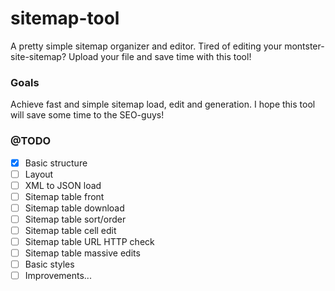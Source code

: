 # sitemap-tool
A pretty simple sitemap organizer and editor. Tired of editing your montster-site-sitemap? Upload your file and save time with this tool!

### Goals

Achieve fast and simple sitemap load, edit and generation. I hope this tool will save some time to the SEO-guys!

### @TODO

- [x] Basic structure
- [ ] Layout
- [ ] XML to JSON load
- [ ] Sitemap table front
- [ ] Sitemap table download
- [ ] Sitemap table sort/order
- [ ] Sitemap table cell edit
- [ ] Sitemap table URL HTTP check
- [ ] Sitemap table massive edits
- [ ] Basic styles
- [ ] Improvements...